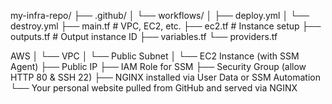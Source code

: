 my-infra-repo/
├── .github/
│   └── workflows/
│       ├── deploy.yml
│       └── destroy.yml
├── main.tf         # VPC, EC2, etc.
├── ec2.tf          # Instance setup
├── outputs.tf      # Output instance ID
├── variables.tf
└── providers.tf



AWS
│
└── VPC
    │
    └── Public Subnet
        │
        └── EC2 Instance (with SSM Agent)
            ├── Public IP
            ├── IAM Role for SSM
            ├── Security Group (allow HTTP 80 & SSH 22)
            ├── NGINX installed via User Data or SSM Automation
            └── Your personal website pulled from GitHub and served via NGINX